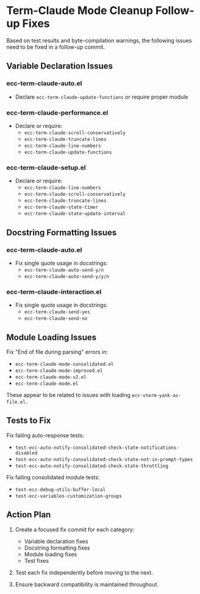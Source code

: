 # Term-Claude Mode Cleanup Follow-up Fixes

Based on test results and byte-compilation warnings, the following issues need to be fixed in a follow-up commit.

## Variable Declaration Issues

### ecc-term-claude-auto.el
- Declare `ecc-term-claude-update-functions` or require proper module

### ecc-term-claude-performance.el
- Declare or require:
  - `ecc-term-claude-scroll-conservatively`
  - `ecc-term-claude-truncate-lines`
  - `ecc-term-claude-line-numbers`
  - `ecc-term-claude-update-functions`

### ecc-term-claude-setup.el
- Declare or require:
  - `ecc-term-claude-line-numbers`
  - `ecc-term-claude-scroll-conservatively`
  - `ecc-term-claude-truncate-lines`
  - `ecc-term-claude-state-timer`
  - `ecc-term-claude-state-update-interval`

## Docstring Formatting Issues

### ecc-term-claude-auto.el
- Fix single quote usage in docstrings:
  - `ecc-term-claude-auto-send-y/n`
  - `ecc-term-claude-auto-send-y/y/n`

### ecc-term-claude-interaction.el
- Fix single quote usage in docstrings:
  - `ecc-term-claude-send-yes`
  - `ecc-term-claude-send-no`

## Module Loading Issues

Fix "End of file during parsing" errors in:
- `ecc-term-claude-mode-consolidated.el`
- `ecc-term-claude-mode-improved.el`
- `ecc-term-claude-mode-v2.el`
- `ecc-term-claude-mode.el`

These appear to be related to issues with loading `ecc-vterm-yank-as-file.el`. 

## Tests to Fix

Fix failing auto-response tests:
- `test-ecc-auto-notify-consolidated-check-state-notifications-disabled`
- `test-ecc-auto-notify-consolidated-check-state-not-in-prompt-types`
- `test-ecc-auto-notify-consolidated-check-state-throttling`

Fix failing consolidated module tests:
- `test-ecc-debug-utils-buffer-local`
- `test-ecc-variables-customization-groups`

## Action Plan

1. Create a focused fix commit for each category:
   - Variable declaration fixes
   - Docstring formatting fixes
   - Module loading fixes
   - Test fixes

2. Test each fix independently before moving to the next.

3. Ensure backward compatibility is maintained throughout.